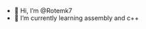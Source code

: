 - 👋 Hi, I’m @Rotemk7
- 🌱 I’m currently learning assembly and c++


<!---
Rotemk7/Rotemk7 is a ✨ special ✨ repository because its `README.md` (this file) appears on your GitHub profile.
You can click the Preview link to take a look at your changes.
--->
